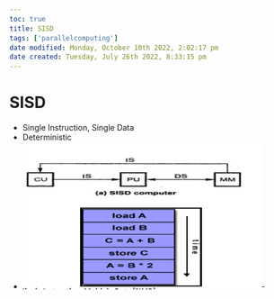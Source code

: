 ```yaml
---
toc: true
title: SISD
tags: ['parallelcomputing']
date modified: Monday, October 10th 2022, 2:02:17 pm
date created: Tuesday, July 26th 2022, 8:33:15 pm
---
```


# SISD
- Single Instruction, Single Data
- Deterministic
- ![](../images/Pasted%20image%2020220506150728.png)-



